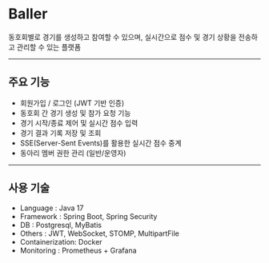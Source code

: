 # Baller
동호회별로 경기를 생성하고 참여할 수 있으며, 실시간으로 점수 및 경기 상황을 전송하고 관리할 수 있는 플랫폼

--------------

## 주요 기능
- 회원가입 / 로그인 (JWT 기반 인증)
- 동호회 간 경기 생성 및 참가 요청 기능
- 경기 시작/종료 제어 및 실시간 점수 입력
- 경기 결과 기록 저장 및 조회
- SSE(Server-Sent Events)를 활용한 실시간 점수 중계
- 동아리 멤버 권한 관리 (일반/운영자)

---------------

## 사용 기술
- Language : Java 17
- Framework : Spring Boot, Spring Security
- DB : Postgresql, MyBatis
- Others : JWT, WebSocket, STOMP, MultipartFile
- Containerization: Docker
- Monitoring : Prometheus + Grafana

